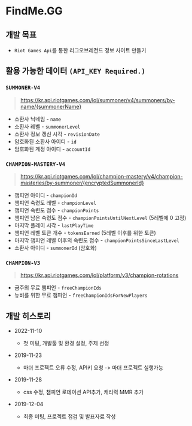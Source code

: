 
# FindMe.GG

## 개발 목표

- `Riot Games Api`를 통한 리그오브레전드 정보 사이트 만들기

## 활용 가능한 데이터 `(API_KEY Required.)`

### `SUMMONER-V4`

> https://kr.api.riotgames.com/lol/summoner/v4/summoners/by-name/{summonerName}

- 소환사 닉네임 - `name`
- 소환사 레벨 - `summonerLevel`
- 소환사 정보 갱신 시각 - `revisionDate`
- 암호화된 소환사 아이디 - `id`
- 암호화된 계정 아이디 - `accountId`

### `CHAMPION-MASTERY-V4`

> https://kr.api.riotgames.com/lol/champion-mastery/v4/champion-masteries/by-summoner/{encryptedSummonerId}

- 챔피언 아이디 - `championId`
- 챔피언 숙련도 레벨 - `championLevel`
- 챔피언 숙련도 점수 - `championPoints`
- 챔피언 남은 숙련도 점수 - `championPointsUntilNextLevel` (5레벨에 0 고정)
- 마지막 플레이 시각 - `lastPlayTime`
- 챔피언 레벨 토큰 개수 - `tokensEarned` (5레벨 이후를 위한 토큰)
- 마지막 챔피언 레벨 이후의 숙련도 점수 - `championPointsSinceLastLevel`
- 소환사 아이디 - `summonerId` (암호화)

### `CHAMPION-V3`

> https://kr.api.riotgames.com/lol/platform/v3/champion-rotations

- 금주의 무료 챔피언 - `freeChampionIds`
- 뉴비를 위한 무료 챔피언 - `freeChampionIdsForNewPlayers`

## 개발 히스토리 
- 2022-11-10
  - 첫 미팅, 개발툴 및 환경 설정, 주제 선정

- 2019-11-23
  - 마더 프로젝트 오류 수정, API키 요청 -> 마더 프로젝트 실행가능

- 2019-11-28
  - css 수정, 챔피언 로테이션 API추가, 캐리력 MMR 추가

- 2019-12-04
  - 최종 미팅, 프로젝트 점검 및 발표자료 작성


```python

```
